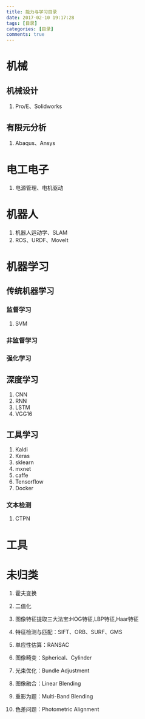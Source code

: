 ```yaml
---
title: 能力与学习目录
date: 2017-02-10 19:17:28
tags: [目录]
categories: [目录]
comments: true
---
```


# 机械
## 机械设计
1. Pro/E、Solidworks

## 有限元分析
1. Abaqus、Ansys

# 电工电子
1. 电源管理、电机驱动

# 机器人
1. 机器人运动学、SLAM
1. ROS、URDF、MoveIt

# 机器学习
## 传统机器学习
### 监督学习
1. SVM

### 非监督学习

### 强化学习

## 深度学习
1. CNN
1. RNN
1. LSTM
1. VGG16

## 工具学习
1. Kaldi
1. Keras
1. sklearn
1. mxnet
1. caffe
1. Tensorflow
1. Docker

### 文本检测
1. CTPN

# 工具

# 未归类
1. 霍夫变换
1. 二值化
1. 图像特征提取三大法宝:HOG特征,LBP特征,Haar特征


1. 特征检测与匹配：SIFT、ORB、SURF、GMS
2. 单应性估算：RANSAC
3. 图像畸变：Spherical、Cylinder
4. 光束优化：Bundle Adjustment
5. 图像融合：Linear Blending
6. 重影为题：Multi-Band Blending
7. 色差问题：Photometric Alignment
